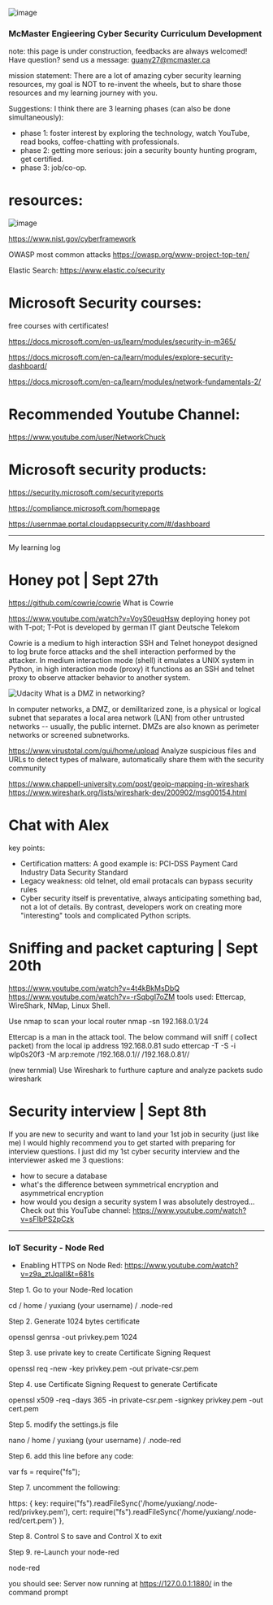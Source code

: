 ![image](https://user-images.githubusercontent.com/55643200/135366675-29992b6d-20e8-4aff-be42-5a8c49ae3a1c.png)
### McMaster Engieering Cyber Security Curriculum Development

note: this page is under construction, feedbacks are always welcomed! Have question? send us a message: guany27@mcmaster.ca

mission statement: There are a lot of amazing cyber security learning resources, my goal is NOT to re-invent the wheels, but to share those resources and my learning journey with you. 

Suggestions: I think there are 3 learning phases (can also be done simultaneously): 
- phase 1: foster interest by exploring the technology, watch YouTube, read books, coffee-chatting with professionals.
- phase 2: getting more serious: join a security bounty hunting program, get certified.
- phase 3: job/co-op.

# resources:
![image](https://user-images.githubusercontent.com/55643200/133610953-34969014-68dc-4e5e-89ee-72f626e53e74.png)

https://www.nist.gov/cyberframework 

OWASP most common attacks
https://owasp.org/www-project-top-ten/


Elastic Search:
https://www.elastic.co/security


# Microsoft Security courses:
free courses with certificates!

https://docs.microsoft.com/en-us/learn/modules/security-in-m365/ 

https://docs.microsoft.com/en-ca/learn/modules/explore-security-dashboard/ 

https://docs.microsoft.com/en-ca/learn/modules/network-fundamentals-2/ 


# Recommended Youtube Channel:
https://www.youtube.com/user/NetworkChuck


# Microsoft security products:
https://security.microsoft.com/securityreports 

https://compliance.microsoft.com/homepage 

https://usernmae.portal.cloudappsecurity.com/#/dashboard 

----------------------------------------------

My learning log

# Honey pot | Sept 27th
https://github.com/cowrie/cowrie
What is Cowrie

https://www.youtube.com/watch?v=VoyS0euqHsw
deploying honey pot with T-pot; T-Pot is developed by german IT giant Deutsche Telekom

Cowrie is a medium to high interaction SSH and Telnet honeypot designed to log brute force attacks and the shell interaction performed by the attacker. In medium interaction mode (shell) it emulates a UNIX system in Python, in high interaction mode (proxy) it functions as an SSH and telnet proxy to observe attacker behavior to another system.

![Udacity](https://user-images.githubusercontent.com/55643200/134197106-d078a537-6ab1-465c-8d7a-51fbd01f3a93.png)
What is a DMZ in networking?

In computer networks, a DMZ, or demilitarized zone, is a physical or logical subnet that separates a local area network (LAN) from other untrusted networks -- usually, the public internet. DMZs are also known as perimeter networks or screened subnetworks.

https://www.virustotal.com/gui/home/upload
Analyze suspicious files and URLs to detect types of malware, automatically share them with the security community

https://www.chappell-university.com/post/geoip-mapping-in-wireshark
https://www.wireshark.org/lists/wireshark-dev/200902/msg00154.html

# Chat with Alex

key points:

- Certification matters: A good example is: PCI-DSS Payment Card Industry Data Security Standard 
- Legacy weakness: old telnet, old email protacals can bypass security rules
- Cyber security itself is preventative, always anticipating something bad, not a lot of details. By contrast, developers work on creating more "interesting" tools and complicated Python scripts.

# Sniffing and packet capturing | Sept 20th
https://www.youtube.com/watch?v=4t4kBkMsDbQ
https://www.youtube.com/watch?v=-rSqbgI7oZM
tools used: Ettercap, WireShark, NMap, Linux Shell.

Use nmap to scan your local router
nmap -sn 192.168.0.1/24

Ettercap is a man in the attack tool. The below command will sniff ( collect packet) from the local ip address 192.168.0.81
sudo ettercap -T -S -i wlp0s20f3 -M arp:remote /192.168.0.1// /192.168.0.81//

(new ternmial)
Use Wireshark to furthure capture and analyze packets
sudo wireshark


# Security interview | Sept 8th
If you are new to security and want to land your 1st job in security (just like me) I would highly recommend you to get started with preparing for interview questions. I just did my 1st cyber security interview  and the interviewer asked me 3 questions:
- how to secure a database
- what's the difference between symmetrical encryption and asymmetrical encryption
- how would you design a security system
I was absolutely destroyed... Check out this YouTube channel:
https://www.youtube.com/watch?v=sFIbPS2pCzk


------


### IoT Security - Node Red

- Enabling HTTPS on Node Red: https://www.youtube.com/watch?v=z9a_ztJqaII&t=681s

Step 1. Go to your Node-Red location

cd / home / yuxiang (your username) / .node-red

Step 2. Generate 1024 bytes certificate

openssl genrsa -out privkey.pem 1024

Step 3. use private key to create Certificate Signing Request

openssl req -new -key privkey.pem -out private-csr.pem

Step 4. use Certificate Signing Request to generate Certificate

openssl x509 -req -days 365 -in private-csr.pem -signkey privkey.pem -out cert.pem

Step 5. modify the settings.js file

nano / home / yuxiang (your username) / .node-red

Step 6. add this line before any code:

var fs = require("fs");

Step 7. uncomment the following:

https: { key: require("fs").readFileSync('/home/yuxiang/.node-red/privkey.pem'), cert: require("fs").readFileSync('/home/yuxiang/.node-red/cert.pem') },

Step 8. Control S to save and Control X to exit

Step 9. re-Launch your node-red

node-red

you should see: Server now running at https://127.0.0.1:1880/ in the command prompt
